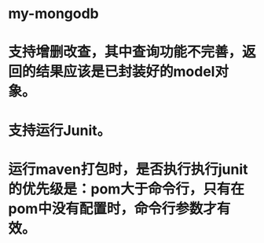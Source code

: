 # my-mongodb
# 支持增删改查，其中查询功能不完善，返回的结果应该是已封装好的model对象。
# 支持运行Junit。
#
# 运行maven打包时，是否执行执行junit的优先级是：pom大于命令行，只有在pom中没有配置时，命令行参数才有效。